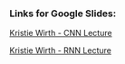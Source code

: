 ### Links for Google Slides:


[Kristie Wirth - CNN Lecture](https://docs.google.com/a/galvanize.com/presentation/d/1HU3tTbZEmL3Zz-7_rQNSqB-TlUi-206HrZbEG27CYe0/edit?usp=sharing)

[Kristie Wirth - RNN Lecture](https://docs.google.com/a/galvanize.com/presentation/d/1yL-jDT0G7YO_TQyqb_3dX9iVFmVZlhizC2wyaBHQWgs/edit?usp=sharing)
